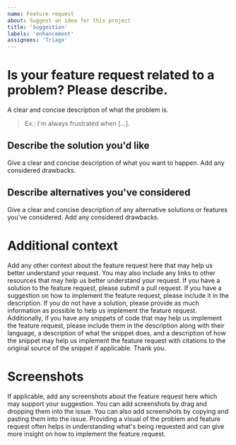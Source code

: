 ```yaml
---
name: Feature request
about: Suggest an idea for this project
title: 'Suggestion'
labels: 'enhancement'
assignees: 'Triage'
---
```


# Is your feature request related to a problem? Please describe.

A clear and concise description of what the problem is.

> Ex.: I'm always frustrated when [...].

## Describe the solution you'd like

Give a clear and concise description of what you want to happen. Add any considered drawbacks.

## Describe alternatives you've considered

Give a clear and concise description of any alternative solutions or features you've considered. Add any considered drawbacks.

# Additional context

Add any other context about the feature request here that may help us better understand your request. You may also include any links to other resources that may help us better understand your request. If you have a solution to the feature request, please submit a pull request. If you have a suggestion on how to implement the feature request, please include it in the description. If you do not have a solution, please provide as much information as possible to help us implement the feature request. Additionally, if you have any snippets of code that may help us implement the feature request, please include them in the description along with their language, a description of what the snippet does, and a description of how the snippet may help us implement the feature request with citations to the original source of the snippet if applicable. Thank you.

# Screenshots

If applicable, add any screenshots about the feature request here which may support your suggestion. You can add screenshots by drag and dropping them into the issue. You can also add screenshots by copying and pasting them into the issue. Providing a visual of the problem and feature request often helps in understanding what's being requested and can give more insight on how to implement the feature request.

